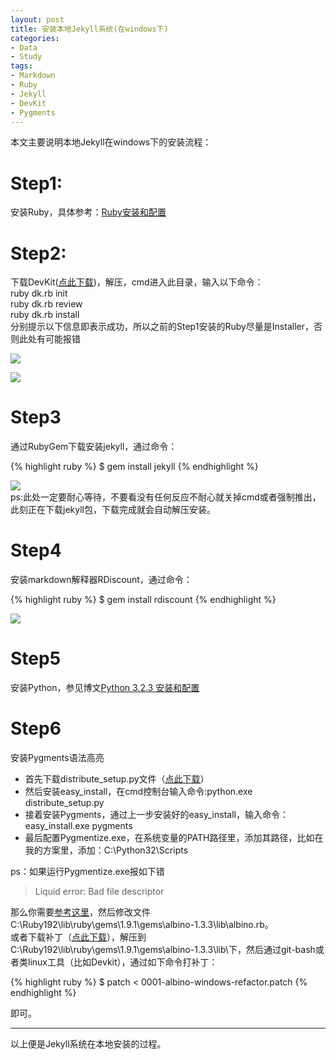 ```yaml
---
layout: post
title: 安装本地Jekyll系统(在windows下)
categories:
- Data
- Study
tags:
- Markdown
- Ruby
- Jekyll
- DevKit
- Pygments
---
```


本文主要说明本地Jekyll在windows下的安装流程：

# Step1:  

安装Ruby，具体参考：[Ruby安装和配置](http://luolinjia.com/cn/2012/08/ruby-install/)  

# Step2:  
下载DevKit([点此下载](http://rubyinstaller.org/downloads/))，解压，cmd进入此目录，输入以下命令：  
ruby dk\.rb init  
ruby dk\.rb review  
ruby dk\.rb install  
分别提示以下信息即表示成功，所以之前的Step1安装的Ruby尽量是Installer，否则此处有可能报错

![](http://i.imgur.com/JGiOB.jpg)  

![](https://ws3.sinaimg.cn/large/006tKfTcly1fitjh942ogj30eq057745.jpg)  

# Step3  

通过RubyGem下载安装jekyll，通过命令：  

{% highlight ruby %}
$ gem install jekyll
{% endhighlight %}  

![](http://i.imgur.com/ho9rF.png)  
ps:此处一定要耐心等待，不要看没有任何反应不耐心就关掉cmd或者强制推出，此刻正在下载jekyll包，下载完成就会自动解压安装。  

# Step4  

安装markdown解释器RDiscount，通过命令：  

{% highlight ruby %}
$ gem install rdiscount
{% endhighlight %}  

![](https://ws3.sinaimg.cn/large/006tKfTcly1fitl1vbdzqj30ex03vglg.jpg)

# Step5  

安装Python，参见博文[Python 3.2.3 安装和配置](http://luolinjia.com/cn/2012/08/python-config/)  

# Step6  

安装Pygments语法高亮  

- 首先下载distribute\_setup.py文件（[点此下载](http://python-distribute.org/distribute_setup.py)）  
- 然后安装easy\_install，在cmd控制台输入命令:python\.exe distribute\_setup.py  
- 接着安装Pygments，通过上一步安装好的easy\_install，输入命令：easy\_install\.exe pygments  
- 最后配置Pygmentize\.exe，在系统变量的PATH路径里，添加其路径，比如在我的方案里，添加：C:\Python32\Scripts  

ps：如果运行Pygmentize\.exe报如下错  
> Liquid error: Bad file descriptor  

那么你需要[参考这里](https://gist.github.com/1166390)，然后修改文件C:\Ruby192\lib\ruby\gems\1.9.1\gems\albino-1.3.3\lib\albino.rb。  
或者下载补丁（[点此下载](https://gist.github.com/gists/1185645/download)），解压到C:\Ruby192\lib\ruby\gems\1.9.1\gems\albino-1.3.3\lib\下，然后通过git-bash或者类linux工具（比如Devkit），通过如下命令打补丁：

{% highlight ruby %}
$ patch < 0001-albino-windows-refactor.patch
{% endhighlight %}  

即可。

-----------------------  
以上便是Jekyll系统在本地安装的过程。
   